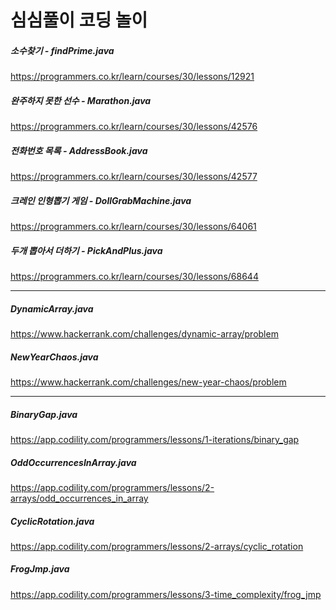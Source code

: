 # 심심풀이 코딩 놀이

##### 소수찾기 - findPrime.java
<https://programmers.co.kr/learn/courses/30/lessons/12921>

##### 완주하지 못한 선수 - Marathon.java
<https://programmers.co.kr/learn/courses/30/lessons/42576>

##### 전화번호 목록 - AddressBook.java
<https://programmers.co.kr/learn/courses/30/lessons/42577>

##### 크레인 인형뽑기 게임 - DollGrabMachine.java
<https://programmers.co.kr/learn/courses/30/lessons/64061>

##### 두개 뽑아서 더하기 - PickAndPlus.java
<https://programmers.co.kr/learn/courses/30/lessons/68644>

- - -
##### DynamicArray.java
<https://www.hackerrank.com/challenges/dynamic-array/problem>

##### NewYearChaos.java
<https://www.hackerrank.com/challenges/new-year-chaos/problem>
- - - 

##### BinaryGap.java
<https://app.codility.com/programmers/lessons/1-iterations/binary_gap>

##### OddOccurrencesInArray.java
<https://app.codility.com/programmers/lessons/2-arrays/odd_occurrences_in_array>

##### CyclicRotation.java
<https://app.codility.com/programmers/lessons/2-arrays/cyclic_rotation>

##### FrogJmp.java
<https://app.codility.com/programmers/lessons/3-time_complexity/frog_jmp>
